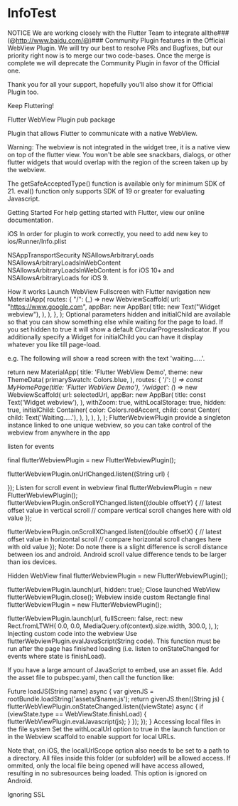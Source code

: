 # InfoTest

NOTICE
We are working closely with the Flutter Team to integrate allthe###(@http://www.baidu.com/@)### Community Plugin features in the Official WebView Plugin. We will try our best to resolve PRs and Bugfixes, but our priority right now is to merge our two code-bases. Once the merge is complete we will deprecate the Community Plugin in favor of the Official one.

Thank you for all your support, hopefully you'll also show it for Official Plugin too.

Keep Fluttering!

Flutter WebView Plugin
pub package

Plugin that allows Flutter to communicate with a native WebView.

Warning: The webview is not integrated in the widget tree, it is a native view on top of the flutter view. You won't be able see snackbars, dialogs, or other flutter widgets that would overlap with the region of the screen taken up by the webview.

The getSafeAcceptedType() function is available only for minimum SDK of 21. eval() function only supports SDK of 19 or greater for evaluating Javascript.

Getting Started
For help getting started with Flutter, view our online documentation.

iOS
In order for plugin to work correctly, you need to add new key to ios/Runner/Info.plist

<key>NSAppTransportSecurity</key>
<dict>
    <key>NSAllowsArbitraryLoads</key>
    <true/>
    <key>NSAllowsArbitraryLoadsInWebContent</key>
    <true/>
</dict>
NSAllowsArbitraryLoadsInWebContent is for iOS 10+ and NSAllowsArbitraryLoads for iOS 9.

How it works
Launch WebView Fullscreen with Flutter navigation
new MaterialApp(
      routes: {
        "/": (_) => new WebviewScaffold(
          url: "https://www.google.com",
          appBar: new AppBar(
            title: new Text("Widget webview"),
          ),
        ),
      },
    );
Optional parameters hidden and initialChild are available so that you can show something else while waiting for the page to load. If you set hidden to true it will show a default CircularProgressIndicator. If you additionally specify a Widget for initialChild you can have it display whatever you like till page-load.

e.g. The following will show a read screen with the text 'waiting.....'.

return new MaterialApp(
  title: 'Flutter WebView Demo',
  theme: new ThemeData(
    primarySwatch: Colors.blue,
  ),
  routes: {
    '/': (_) => const MyHomePage(title: 'Flutter WebView Demo'),
    '/widget': (_) => new WebviewScaffold(
      url: selectedUrl,
      appBar: new AppBar(
        title: const Text('Widget webview'),
      ),
      withZoom: true,
      withLocalStorage: true,
      hidden: true,
      initialChild: Container(
        color: Colors.redAccent,
        child: const Center(
          child: Text('Waiting.....'),
        ),
      ),
    ),
  },
);
FlutterWebviewPlugin provide a singleton instance linked to one unique webview, so you can take control of the webview from anywhere in the app

listen for events

final flutterWebviewPlugin = new FlutterWebviewPlugin();

flutterWebviewPlugin.onUrlChanged.listen((String url) {

});
Listen for scroll event in webview
final flutterWebviewPlugin = new FlutterWebviewPlugin();
flutterWebviewPlugin.onScrollYChanged.listen((double offsetY) { // latest offset value in vertical scroll
  // compare vertical scroll changes here with old value
});

flutterWebviewPlugin.onScrollXChanged.listen((double offsetX) { // latest offset value in horizontal scroll
  // compare horizontal scroll changes here with old value
});
Note: Do note there is a slight difference is scroll distance between ios and android. Android scroll value difference tends to be larger than ios devices.

Hidden WebView
final flutterWebviewPlugin = new FlutterWebviewPlugin();

flutterWebviewPlugin.launch(url, hidden: true);
Close launched WebView
flutterWebviewPlugin.close();
Webview inside custom Rectangle
final flutterWebviewPlugin = new FlutterWebviewPlugin();

flutterWebviewPlugin.launch(url,
  fullScreen: false,
  rect: new Rect.fromLTWH(
    0.0,
    0.0,
    MediaQuery.of(context).size.width,
    300.0,
  ),
);
Injecting custom code into the webview
Use flutterWebviewPlugin.evalJavaScript(String code). This function must be run after the page has finished loading (i.e. listen to onStateChanged for events where state is finishLoad).

If you have a large amount of JavaScript to embed, use an asset file. Add the asset file to pubspec.yaml, then call the function like:

Future<String> loadJS(String name) async {
  var givenJS = rootBundle.loadString('assets/$name.js');
  return givenJS.then((String js) {
    flutterWebViewPlugin.onStateChanged.listen((viewState) async {
      if (viewState.type == WebViewState.finishLoad) {
        flutterWebViewPlugin.evalJavascript(js);
      }
    });
  });
}
Accessing local files in the file system
Set the withLocalUrl option to true  in the launch function or in the Webview scaffold to enable support for local URLs.

Note that, on iOS, the localUrlScope option also needs to be set to a path to a directory. All files inside this folder (or subfolder) will be allowed access. If ommited, only the local file being opened will have access allowed, resulting in no subresources being loaded. This option is ignored on Android.

Ignoring SSL
